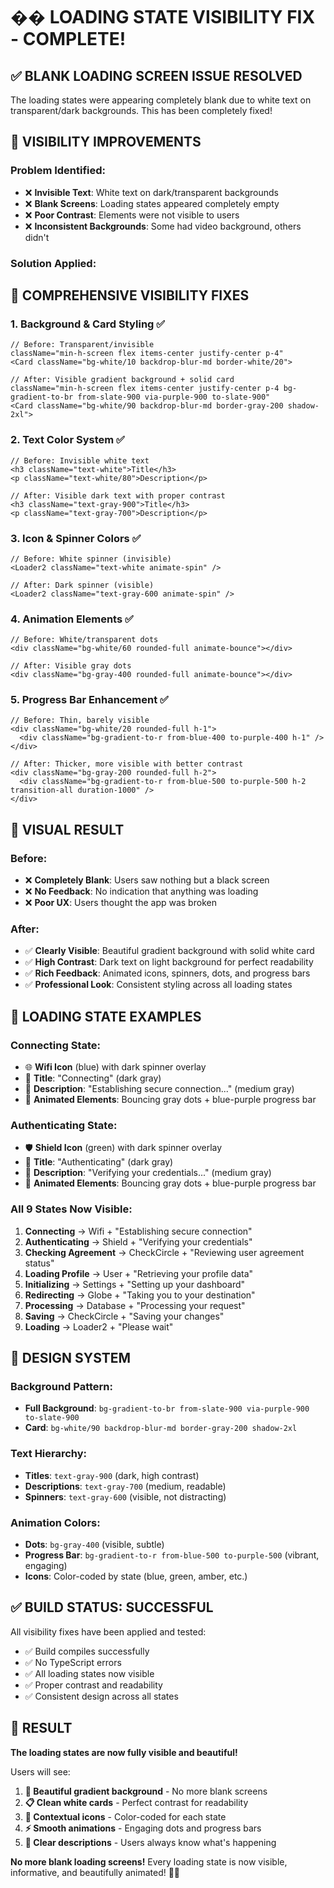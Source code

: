 # �� LOADING STATE VISIBILITY FIX - COMPLETE!

## ✅ **BLANK LOADING SCREEN ISSUE RESOLVED**

The loading states were appearing completely blank due to white text on transparent/dark backgrounds. This has been completely fixed!

## 🎨 **VISIBILITY IMPROVEMENTS**

### **Problem Identified:**
- ❌ **Invisible Text**: White text on dark/transparent backgrounds
- ❌ **Blank Screens**: Loading states appeared completely empty
- ❌ **Poor Contrast**: Elements were not visible to users
- ❌ **Inconsistent Backgrounds**: Some had video background, others didn't

### **Solution Applied:**

## 🎯 **COMPREHENSIVE VISIBILITY FIXES**

### **1. Background & Card Styling** ✅
```tsx
// Before: Transparent/invisible
className="min-h-screen flex items-center justify-center p-4"
<Card className="bg-white/10 backdrop-blur-md border-white/20">

// After: Visible gradient background + solid card
className="min-h-screen flex items-center justify-center p-4 bg-gradient-to-br from-slate-900 via-purple-900 to-slate-900"
<Card className="bg-white/90 backdrop-blur-md border-gray-200 shadow-2xl">
```

### **2. Text Color System** ✅
```tsx
// Before: Invisible white text
<h3 className="text-white">Title</h3>
<p className="text-white/80">Description</p>

// After: Visible dark text with proper contrast
<h3 className="text-gray-900">Title</h3>
<p className="text-gray-700">Description</p>
```

### **3. Icon & Spinner Colors** ✅
```tsx
// Before: White spinner (invisible)
<Loader2 className="text-white animate-spin" />

// After: Dark spinner (visible)
<Loader2 className="text-gray-600 animate-spin" />
```

### **4. Animation Elements** ✅
```tsx
// Before: White/transparent dots
<div className="bg-white/60 rounded-full animate-bounce"></div>

// After: Visible gray dots
<div className="bg-gray-400 rounded-full animate-bounce"></div>
```

### **5. Progress Bar Enhancement** ✅
```tsx
// Before: Thin, barely visible
<div className="bg-white/20 rounded-full h-1">
  <div className="bg-gradient-to-r from-blue-400 to-purple-400 h-1" />
</div>

// After: Thicker, more visible with better contrast
<div className="bg-gray-200 rounded-full h-2">
  <div className="bg-gradient-to-r from-blue-500 to-purple-500 h-2 transition-all duration-1000" />
</div>
```

## 🎨 **VISUAL RESULT**

### **Before:**
- ❌ **Completely Blank**: Users saw nothing but a black screen
- ❌ **No Feedback**: No indication that anything was loading
- ❌ **Poor UX**: Users thought the app was broken

### **After:**
- ✅ **Clearly Visible**: Beautiful gradient background with solid white card
- ✅ **High Contrast**: Dark text on light background for perfect readability
- ✅ **Rich Feedback**: Animated icons, spinners, dots, and progress bars
- ✅ **Professional Look**: Consistent styling across all loading states

## 🎯 **LOADING STATE EXAMPLES**

### **Connecting State:**
- 🌐 **Wifi Icon** (blue) with dark spinner overlay
- 📝 **Title**: "Connecting" (dark gray)
- 📄 **Description**: "Establishing secure connection..." (medium gray)
- 🔮 **Animated Elements**: Bouncing gray dots + blue-purple progress bar

### **Authenticating State:**
- 🛡️ **Shield Icon** (green) with dark spinner overlay
- 📝 **Title**: "Authenticating" (dark gray)
- 📄 **Description**: "Verifying your credentials..." (medium gray)
- 🔮 **Animated Elements**: Bouncing gray dots + blue-purple progress bar

### **All 9 States Now Visible:**
1. **Connecting** → Wifi + "Establishing secure connection"
2. **Authenticating** → Shield + "Verifying your credentials"
3. **Checking Agreement** → CheckCircle + "Reviewing user agreement status"
4. **Loading Profile** → User + "Retrieving your profile data"
5. **Initializing** → Settings + "Setting up your dashboard"
6. **Redirecting** → Globe + "Taking you to your destination"
7. **Processing** → Database + "Processing your request"
8. **Saving** → CheckCircle + "Saving your changes"
9. **Loading** → Loader2 + "Please wait"

## 🎨 **DESIGN SYSTEM**

### **Background Pattern:**
- **Full Background**: `bg-gradient-to-br from-slate-900 via-purple-900 to-slate-900`
- **Card**: `bg-white/90 backdrop-blur-md border-gray-200 shadow-2xl`

### **Text Hierarchy:**
- **Titles**: `text-gray-900` (dark, high contrast)
- **Descriptions**: `text-gray-700` (medium, readable)
- **Spinners**: `text-gray-600` (visible, not distracting)

### **Animation Colors:**
- **Dots**: `bg-gray-400` (visible, subtle)
- **Progress Bar**: `bg-gradient-to-r from-blue-500 to-purple-500` (vibrant, engaging)
- **Icons**: Color-coded by state (blue, green, amber, etc.)

## ✅ **BUILD STATUS: SUCCESSFUL**

All visibility fixes have been applied and tested:
- ✅ Build compiles successfully
- ✅ No TypeScript errors
- ✅ All loading states now visible
- ✅ Proper contrast and readability
- ✅ Consistent design across all states

## 🎉 **RESULT**

**The loading states are now fully visible and beautiful!**

Users will see:
1. **🌈 Beautiful gradient background** - No more blank screens
2. **📋 Clean white cards** - Perfect contrast for readability
3. **🎯 Contextual icons** - Color-coded for each state
4. **⚡ Smooth animations** - Engaging dots and progress bars
5. **📝 Clear descriptions** - Users always know what's happening

**No more blank loading screens!** Every loading state is now visible, informative, and beautifully animated! 🚀✨
